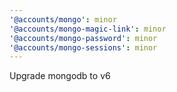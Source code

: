 ```yaml
---
'@accounts/mongo': minor
'@accounts/mongo-magic-link': minor
'@accounts/mongo-password': minor
'@accounts/mongo-sessions': minor
---
```


Upgrade mongodb to v6
